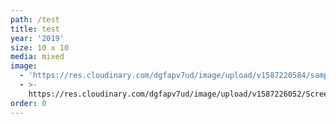 ```yaml
---
path: /test
title: test
year: '2019'
size: 10 x 10
media: mixed
image:
  - 'https://res.cloudinary.com/dgfapv7ud/image/upload/v1587220584/sample.jpg'
  - >-
    https://res.cloudinary.com/dgfapv7ud/image/upload/v1587226052/Screen_Shot_2020-04-10_at_10.56.34_PM_pde27i.png
order: 0
---
```


